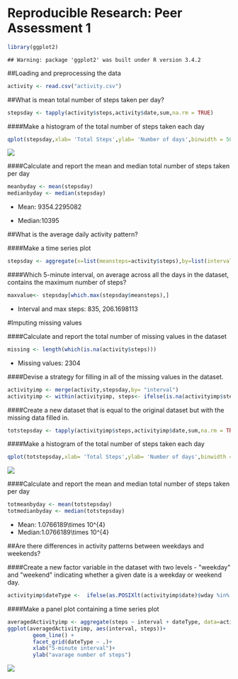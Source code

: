 # Reproducible Research: Peer Assessment 1



```r
library(ggplot2)
```

```
## Warning: package 'ggplot2' was built under R version 3.4.2
```
##Loading and preprocessing the data


```r
activity <- read.csv("activity.csv")
```

##What is mean total number of steps taken per day?



```r
stepsday <- tapply(activity$steps,activity$date,sum,na.rm = TRUE)
```

####Make a histogram of the total number of steps taken each day

```r
qplot(stepsday,xlab= 'Total Steps',ylab= 'Number of days',binwidth = 500)
```

![](PA1_template_files/figure-html/unnamed-chunk-4-1.png)<!-- -->

####Calculate and report the mean and median total number of steps taken per day

```r
meanbyday <- mean(stepsday)
medianbyday <- median(stepsday)
```
* Mean:  9354.2295082

* Median:10395


##What is the average daily activity pattern?

####Make a time series plot

```r
stepsday <- aggregate(x=list(meansteps=activity$steps),by=list(interval = activity$interval),mean, na.rm=TRUE )
```

####Which 5-minute interval, on average across all the days in the dataset, contains the maximum number of steps?


```r
maxvalue<- stepsday[which.max(stepsday$meansteps),]
```

* Interval and max steps: 835, 206.1698113

#Imputing missing values

####Calculate and report the total number of missing values in the dataset


```r
missing <- length(which(is.na(activity$steps)))
```
 
 * Missing values: 2304
 
####Devise a strategy for filling in all of the missing values in the dataset.


```r
activityimp <- merge(activity,stepsday,by= "interval")
activityimp <- within(activityimp, steps<- ifelse(is.na(activityimp$steps),activityimp$meansteps,activityimp$steps))
```

####Create a new dataset that is equal to the original dataset but with the missing data filled in.


```r
totstepsday <- tapply(activityimp$steps,activityimp$date,sum,na.rm = TRUE)
```

####Make a histogram of the total number of steps taken each day


```r
qplot(totstepsday,xlab= 'Total Steps',ylab= 'Number of days',binwidth = 500)
```

![](PA1_template_files/figure-html/unnamed-chunk-11-1.png)<!-- -->

####Calculate and report the mean and median total number of steps taken per day


```r
totmeanbyday <- mean(totstepsday)
totmedianbyday <- median(totstepsday)
```

* Mean:  1.0766189\times 10^{4}
* Median:1.0766189\times 10^{4}

##Are there differences in activity patterns between weekdays and weekends?

####Create a new factor variable in the dataset with two levels - "weekday" and "weekend" indicating whether a given date is a weekday or weekend day.


```r
activityimp$dateType <-  ifelse(as.POSIXlt(activityimp$date)$wday %in% c(0,6), 'weekend', 'weekday')
```

####Make a panel plot containing a time series plot


```r
averagedActivityimp <- aggregate(steps ~ interval + dateType, data=activityimp, mean)
ggplot(averagedActivityimp, aes(interval, steps))+  
        geom_line() + 
        facet_grid(dateType ~ .)+ 
        xlab("5-minute interval")+  
        ylab("avarage number of steps")
```

![](PA1_template_files/figure-html/unnamed-chunk-14-1.png)<!-- -->
